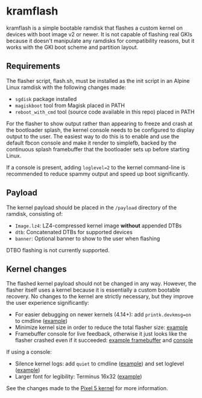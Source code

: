 # kramflash

kramflash is a simple bootable ramdisk that flashes a custom kernel on devices with boot image v2 or newer. It is not capable of flashing real GKIs because it doesn't manipulate any ramdisks for compatibility reasons, but it works with the GKI boot scheme and partition layout.

## Requirements

The flasher script, flash.sh, must be installed as the init script in an Alpine Linux ramdisk with the following changes made:

- `sgdisk` package installed
- `magiskboot` tool from Magisk placed in PATH
- `reboot_with_cmd` tool (source code available in this repo) placed in PATH

For the flasher to show output rather than appearing to freeze and crash at the bootloader splash, the kernel console needs to be configured to display output to the user. The easiest way to do this is to enable and use the default fbcon console and make it render to simplefb, backed by the continuous splash framebuffer that the bootloader sets up before starting Linux.

If a console is present, adding `loglevel=2` to the kernel command-line is recommended to reduce spammy output and speed up boot significantly.

## Payload

The kernel payload should be placed in the `/payload` directory of the ramdisk, consisting of:

- `Image.lz4`: LZ4-compressed kernel image **without** appended DTBs
- `dtb`: Concatenated DTBs for supported devices
- `banner`: Optional banner to show to the user when flashing

DTBO flashing is not currently supported.

## Kernel changes

The flashed kernel payload should not be changed in any way. However, the flasher itself uses a kernel because it is essentially a custom bootable recovery. No changes to the kernel are strictly necessary, but they improve the user experience significantly:

- For easier debugging on newer kernels (4.14+): add `printk.devkmsg=on` to cmdline ([example](https://github.com/kdrag0n/proton_kernel_redbull/commit/bc1bbca33cb2b08a267589847bf70ec56d64e542))
- Minimize kernel size in order to reduce the total flasher size: [example](https://github.com/kdrag0n/proton_kernel_redbull/commit/9d4dc6e73b08)
- Framebuffer console for live feedback, otherwise it just looks like the flasher crashed even if it succeeded: [example framebuffer](https://github.com/kdrag0n/proton_kernel_redbull/commit/e5ad9481e170) and [console](https://github.com/kdrag0n/proton_kernel_redbull/commit/3da0d37199af)

If using a console:

- Silence kernel logs: add `quiet` to cmdline ([example](https://github.com/kdrag0n/proton_kernel_redbull/commit/9a1d781c435d2bbcbe274ae91eda81f621c3a93a)) and set loglevel ([example](https://github.com/kdrag0n/proton_kernel_redbull/commit/e9c11c12f9fee19c88fa8b81d931410879b028d6))
- Larger font for legibility: Terminus 16x32 ([example](https://github.com/kdrag0n/proton_kernel_redbull/commit/de9ada794065b2076739b22a4439f35d64d66171))

See the changes made to the [Pixel 5 kernel](https://github.com/kdrag0n/proton_kernel_redbull/commits/alpine) for more information.
